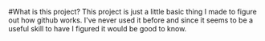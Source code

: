 #What is this project?
This project is just a little basic thing I made to figure out how github works. I've never used it before and since it seems to be a useful skill to have I figured it would be good to know.